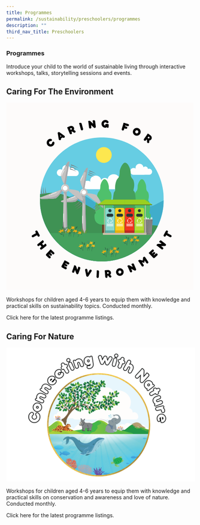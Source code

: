```yaml
---
title: Programmes
permalink: /sustainability/preschoolers/programmes
description: ""
third_nav_title: Preschoolers
---
```

### **Programmes**

Introduce your child to the world of sustainable living through interactive workshops, talks, storytelling sessions and events.

## **Caring For The Environment**
![Alt text for image on Isomer site](/images/sustainability/Sustainability-Prog-Preschool-01.png)

Workshops for children aged 4-6 years to equip them with knowledge and practical skills on sustainability topics. Conducted monthly.

Click here for the latest programme listings.

## **Caring For Nature**
![Alt text for image on Isomer site](/images/sustainability/Sustainability-Prog-Preschool-02.png)

Workshops for children aged 4-6 years to equip them with knowledge and practical skills on conservation and awareness and love of nature. Conducted monthly.

Click here for the latest programme listings.